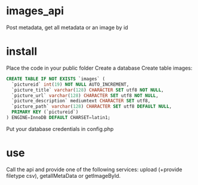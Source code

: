 # images_api
Post metadata, get all metadata or an image by id

# install
Place the code in your public folder
Create a database
Create table images:
```SQL
CREATE TABLE IF NOT EXISTS `images` (
  `pictureid` int(19) NOT NULL AUTO_INCREMENT,
  `picture_title` varchar(128) CHARACTER SET utf8 NOT NULL,
  `picture_url` varchar(128) CHARACTER SET utf8 NOT NULL,
  `picture_description` mediumtext CHARACTER SET utf8,
  `picture_path` varchar(128) CHARACTER SET utf8 DEFAULT NULL,
  PRIMARY KEY (`pictureid`)
) ENGINE=InnoDB DEFAULT CHARSET=latin1;
```
Put your database credentials in config.php

# use
Call the api and provide one of the following services: upload (+provide filetype csv), getallMetaData or getImageById.
